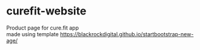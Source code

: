 # curefit-website
Product page for cure.fit app <br>
made using template https://blackrockdigital.github.io/startbootstrap-new-age/
